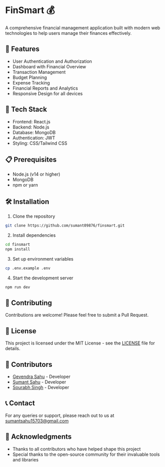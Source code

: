 # FinSmart 💰

A comprehensive financial management application built with modern web technologies to help users manage their finances effectively.

## 🌟 Features

- User Authentication and Authorization
- Dashboard with Financial Overview
- Transaction Management
- Budget Planning
- Expense Tracking
- Financial Reports and Analytics
- Responsive Design for all devices

## 🚀 Tech Stack

- Frontend: React.js
- Backend: Node.js
- Database: MongoDB
- Authentication: JWT
- Styling: CSS/Tailwind CSS

## 📋 Prerequisites

- Node.js (v14 or higher)
- MongoDB
- npm or yarn

## 🛠️ Installation

1. Clone the repository
```bash
git clone https://github.com/sumant09876/finsmart.git
```

2. Install dependencies
```bash
cd finsmart
npm install
```

3. Set up environment variables
```bash
cp .env.example .env
```

4. Start the development server
```bash
npm run dev
```

## 🤝 Contributing

Contributions are welcome! Please feel free to submit a Pull Request.

## 📝 License

This project is licensed under the MIT License - see the [LICENSE](LICENSE) file for details.

## 👥 Contributors

- [Gevendra Sahu](https://github.com/gevendra2004) - Developer
- [Sumant Sahu](https://github.com/sumant09876) - Developer
- [Sourabh Singh](https://github.com/SourabhSingh683) - Developer

## 📞 Contact

For any queries or support, please reach out to us at sumantsahu15703@gmail.com

## 🙏 Acknowledgments

- Thanks to all contributors who have helped shape this project
- Special thanks to the open-source community for their invaluable tools and libraries
